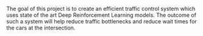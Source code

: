 The goal of this project is to create an efficient traffic control system which uses state of the art Deep Reinforcement Learning models. The outcome of such a system will help reduce traffic bottlenecks and reduce wait times for the cars at the intersection.
